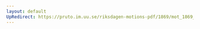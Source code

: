 ```yaml
---
layout: default
UpRedirect: https://pruto.im.uu.se/riksdagen-motions-pdf/1869/mot_1869__ak__284/mot_1869__ak__284-002.pdf
---
```

